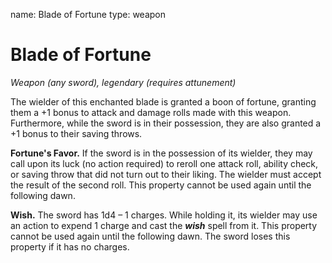 name: Blade of Fortune
type: weapon

# Blade of Fortune
_Weapon (any sword), legendary (requires attunement)_ 

The wielder of this enchanted blade is granted a boon of fortune, granting them a +1 bonus to attack and damage rolls made with this weapon. Furthermore, while the sword is in their possession, they are also granted a +1 bonus to their saving throws.

**Fortune's Favor.** If the sword is in the possession of its wielder, they may call upon its luck (no action required) to reroll one attack roll, ability check, or saving throw that did not turn out to their liking. The wielder must accept the result of the second roll. This property cannot be used again until the following dawn.

**Wish.** The sword has 1d4 – 1 charges. While holding it, its wielder may use an action to expend 1 charge and cast the **_wish_** spell from it. This property cannot be used again until the following dawn. The sword loses this property if it has no charges.
